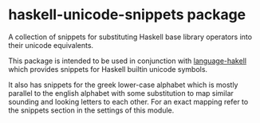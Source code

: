 # haskell-unicode-snippets package

A collection of snippets for substituting Haskell base library operators into their unicode equivalents.

This package is intended to be used in conjunction with [language-hakell][] which provides snippets for Haskell builtin unicode symbols.

[language-hakell]: https://atom.io/packages/language-haskell

It also has snippets for the greek lower-case alphabet which is mostly parallel to the english alphabet with some substitution to map similar sounding and looking letters to each other. For an exact mapping refer to the snippets section in the settings of this module.
